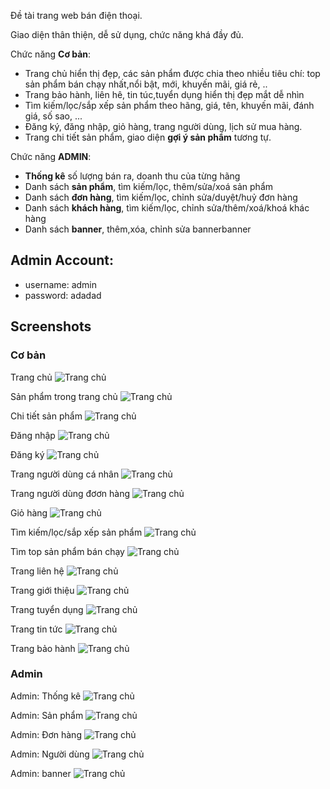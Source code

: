 Đề tài trang web bán điện thoại.

Giao diện thân thiện, dễ sử dụng, chức năng khá đầy đủ.

Chức năng **Cơ bản**:

- Trang chủ hiển thị đẹp, các sản phẩm được chia theo nhiều tiêu chí: top sản phẩm bán chạy nhất,nổi bật, mới, khuyến mãi, giá rẻ, .. 
- Trang bảo hành, liên hê, tin túc,tuyển dụng hiển thị đẹp mắt dễ nhìn 
- Tìm kiếm/lọc/sắp xếp sản phẩm theo hãng, giá, tên, khuyến mãi, đánh giá, số sao, ...
- Đăng ký, đăng nhập, giỏ hàng, trang người dùng, lịch sử mua hàng.
- Trang chi tiết sản phẩm, giao diện **gợi ý sản phẩm** tương tự.

Chức năng **ADMIN**:

- **Thống kê** số lượng bán ra, doanh thu của từng hãng
- Danh sách **sản phẩm**, tìm kiếm/lọc, thêm/sửa/xoá sản phẩm
- Danh sách **đơn hàng**, tìm kiếm/lọc, chỉnh sửa/duyệt/huỷ đơn hàng
- Danh sách **khách hàng**, tìm kiếm/lọc, chỉnh sửa/thêm/xoá/khoá khác hàng
- Danh sách **banner**, thêm,xóa, chỉnh sửa bannerbanner

## Admin Account: 
+ username: admin
+ password: adadad

## Screenshots

### Cơ bản

Trang chủ
![Trang chủ](./static/screenshots/trangchu.png)

Sản phẩm trong trang chủ
![Trang chủ](./static/screenshots/sanpham.png)

Chi tiết sản phẩm
![Trang chủ](./static/screenshots/chitiet.png)

Đăng nhập
![Trang chủ](./static/screenshots/dangnhap.png)

Đăng ký
![Trang chủ](./static/screenshots/dangky.png)

Trang người dùng cá nhân
![Trang chủ](./static/screenshots/nguoidung.png ) 

Trang người dùng đơơn hàng
![Trang chủ](./static/screenshots/nguoidungdh.png )

Giỏ hàng
![Trang chủ](./static/screenshots/giohang.png)

Tìm kiếm/lọc/sắp xếp sản phẩm
![Trang chủ](./static/screenshots/loc.png)

Tìm top sản phẩm bán chạy 
![Trang chủ](./static/screenshots/top.png)

Trang liên hệ
![Trang chủ](./static/screenshots/lienhe.png)

Trang giới thiệu 
![Trang chủ](./static/screenshots/gioithieu.png)

Trang tuyển dụng
![Trang chủ](./static/screenshots/tuyendung.png)

Trang tin tức 
![Trang chủ](./static/screenshots/tintuc.png)

Trang bảo hành
![Trang chủ](./static/screenshots/baohanh.png)

### Admin

Admin: Thống kê
![Trang chủ](./static/screenshots/thongkead.png)

Admin: Sản phẩm
![Trang chủ](./static/screenshots/sanphamad.png)

Admin: Đơn hàng
![Trang chủ](./static/screenshots/donhang.png)

Admin: Người dùng
![Trang chủ](./static/screenshots/khachhang.png)

Admin: banner
![Trang chủ](./static/screenshots/banner.png)
